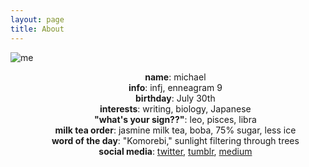```yaml
---
layout: page
title: About
---
```

![me](/assets/img/me4.png)

<div class="biolist">
	<center>
<ul style="list-style-type: none;">
	<li><strong>name</strong>: michael</li>
	<li><strong>info</strong>: infj, enneagram 9</li>
	<li><strong>birthday</strong>: July 30th</li>
	<li><strong>interests</strong>: writing, biology, Japanese</li>
	<li><strong>"what's your sign??"</strong>: leo, pisces, libra</li>
	<li><strong>milk tea order</strong>: jasmine milk tea, boba, 75% sugar, less ice</li>
	<li><strong>word of the day</strong>: "Komorebi," sunlight filtering through trees</li>
	<li><strong>social media</strong>: <a href="https://twitter.com/lycheekimchi">twitter</a>, <a href="https://lycheekimchi.tumblr.com/">tumblr</a>, <a href="https://medium.com/@themichaeldizon/">medium</a></li>
</ul> </center> </div> 
